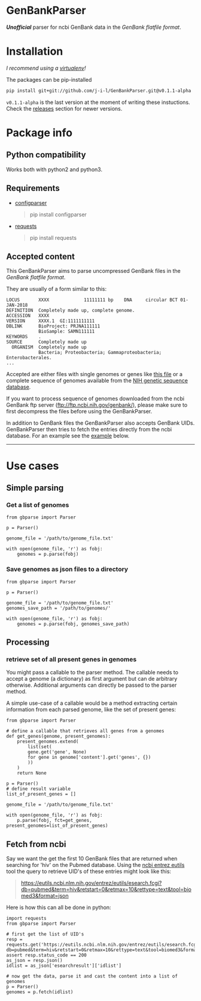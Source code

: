 # GenBankParser
__*Unofficial*__ parser for ncbi GenBank data in the _GenBank flatfile format_.

# Installation 
_I recommend using a [virtualenv](https://pypi.org/project/virtualenv/)!_

The packages can be pip-installed

```bash
pip install git+git://github.com/j-i-l/GenBankParser.git@v0.1.1-alpha
```
`v0.1.1-alpha` is the last version at the moment of writing these instuctions. Check the [releases](https://github.com/j-i-l/GenBankParser/releases) section for newer versions.

# Package info

## Python compatibility
Works both with python2 and python3.

## Requirements
- [configparser](https://docs.python.org/2/library/configparser.html)

    >pip install configparser
    
- [requests](http://docs.python-requests.org/en/master/)

    >pip install requests
## Accepted content
This GenBankParser aims to parse uncompressed GenBank files in the _GenBank
flatfile format_. 

They are usually of a form similar to this:

```
LOCUS       XXXX             11111111 bp    DNA     circular BCT 01-JAN-2018
DEFINITION  Completely made up, complete genome.
ACCESSION   XXXX
VERSION     XXXX.1  GI:1111111111
DBLINK      BioProject: PRJNA111111
            BioSample: SAMN111111
KEYWORDS    .
SOURCE      Completely made up
  ORGANISM  Completely made up
            Bacteria; Proteobacteria; Gammaproteobacteria; Enterobacterales.
...

```

Accepted are either files with single genomes or genes like [this file](https://www.ncbi.nlm.nih.gov/sviewer/viewer.cgi?tool=portal&save=file&log$=seqview&db=nuccore&report=gbwithparts&id=22222&withparts=on) or a complete sequence of genomes available from the [NIH genetic sequence database](https://www.ncbi.nlm.nih.gov/genbank/).

If you want to process sequence of genomes downloaded from the ncbi GenBank ftp server (ftp://ftp.ncbi.nih.gov/genbank/), please make sure to first decompress the files before using the GenBankParser.

In addition to GenBank files the GenBankParser also accepts GenBank UIDs.
GenBankParser then tries to fetch the entries directly from the ncbi database. For an example see the [example](#fetch-from-ncbi) below.

---
# Use cases

## Simple parsing

### Get a list of genomes

    from gbparse import Parser
    
    p = Parser()

    genome_file = '/path/to/genome_file.txt'

    with open(genome_file, 'r') as fobj:
        genomes = p.parse(fobj)

### Save genomes as json files to a directory


    from gbparse import Parser
    
    p = Parser()

    genome_file = '/path/to/genome_file.txt'
    genomes_save_path = '/path/to/genomes/'

    with open(genome_file, 'r') as fobj:
        genomes = p.parse(fobj, genomes_save_path)

## Processing

### retrieve set of all present genes in genomes
You might pass a callable to the parser method. The callable needs to accept 
a genome (a dictionary) as first argument but can de arbitrary otherwise.
Additional arguments can directly be passed to the parser method.

A simple use-case of a callable would be a method extracting certain 
information from each parsed genome, like the set of present genes:


    from gbparse import Parser

    # define a callable that retrieves all genes from a genomes
    def get_genes(genome, present_genomes):
        present_genomes.extend(
    	    list(set(
		    gene.get('gene', None)
		    for gene in genome['content'].get('genes', {})
	        ))
        )
        return None
    
    p = Parser()
    # define result variable
    list_of_present_genes = []

    genome_file = '/path/to/genome_file.txt'

    with open(genome_file, 'r') as fobj:
        p.parse(fobj, fct=get_genes, present_genomes=list_of_present_genes)

## Fetch from ncbi
Say we want the get the first 10 GenBank files that are returned when searching for 'hiv' on the Pubmed database.
Using the [ncbi entrez eutils](https://www.ncbi.nlm.nih.gov/books/NBK25500/) tool the query to retrieve UID's of these entries might look like this:

> https://eutils.ncbi.nlm.nih.gov/entrez/eutils/esearch.fcgi?db=pubmed&term=hiv&retstart=0&retmax=10&rettype=text&tool=biomed3&format=json

Here is how this can all be done in python:

    import requests
    from gbparse import Parser
    
    # first get the list of UID's
    resp = requests.get('https://eutils.ncbi.nlm.nih.gov/entrez/eutils/esearch.fcgi?db=pubmed&term=hiv&retstart=0&retmax=10&rettype=text&tool=biomed3&format=json')
    assert resp.status_code == 200
    as_json = resp.json()
    idlist = as_json['esearchresult']['idlist']
    
    # now get the data, parse it and cast the content into a list of genomes
    p = Parser()
    genomes = p.fetch(idlist)

